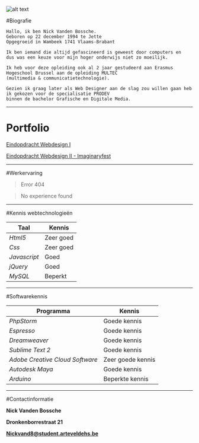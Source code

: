 ![alt text](http://i.imgur.com/QfBdzFN.png "Logo N")

#Biografie

    Hallo, ik ben Nick Vanden Bossche. 
    Geboren op 22 december 1994 te Jette
    Opgegroeid in Wambeek 1741 Vlaams-Brabant

    Ik ben iemand die altijd gefascineerd is geweest door computers en 
    dus was een keuze voor mijn hoger onderwijs niet zo moeilijk.
    
    Ik heb voor deze opleiding ook al 2 jaar gestudeerd aan Erasmus Hogeschool Brussel aan de opleiding MULTEC 
    (multimedia & communicatietechnologie). 

    Gezien ik graag later als Web Designer aan de slag zou willen gaan heb ik gekozen voor de specialisatie PRODEV 
    binnen de bachelor Grafische en Digitale Media.
************************************************************************************************************************
# Portfolio

[Eindopdracht Webdesign I](http://www.arteveldehogeschool.be/campusGDM/studenten_201415/nickvand8/webdesign1/examenopdracht/Index.html)

[Eindopdracht Webdesign II - Imaginaryfest](http://www.arteveldehogeschool.be/campusGDM/studenten_201415/nickvand8/webdesign2/imaginaryfest/site/index.html)
************************************************************************************************************************
#Werkervaring

> Error 404

> No experience found

************************************************************************************************************************
#Kennis webtechnologieën

| Taal | Kennis |
|------|--------|
|*Html5*|Zeer goed|
|*Css*|Zeer goed|
|*Javascript*|Goed|
|*jQuery*|Goed|
|*MySQL*|Beperkt|
************************************************************************************************************************
#Softwarekennis

| Programma | Kennis |
|------------|--------|
|*PhpStorm* | Goede kennis |
|*Espresso* | Goede kennis |
|*Dreamweaver* | Goede kennis |
|*Sublime Text 2* | Goede kennis |
|*Adobe Creative Cloud Software*| Zeer goede kennis |
|*Autodesk Maya* | Goede kennis |
|*Arduino* | Beperkte kennis |
************************************************************************************************************************
#Contactinformatie

**Nick Vanden Bossche**

**Dronkenborrestraat 21**

**Nickvand8@student.arteveldehs.be**

